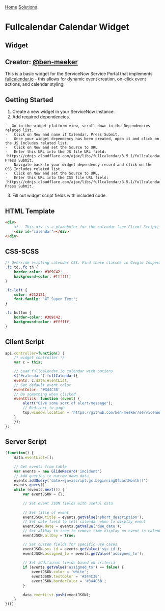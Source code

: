 [Home](/) [Solutions](/solutions)

Fullcalendar Calendar Widget
============================

Widget
------

Creator: [@ben-meeker](https://github.com/ben-meeker)
-----------------------------------------------------

This is a basic widget for the ServiceNow Service Portal that implements [fullcalendar.io](https://fullcalendar.io) - this allows for dynamic event creation, on-click event actions, and calendar styling.

Getting Started
---------------

1.   Create a new widget in your ServiceNow instance.
2.   Add required dependencies.

    -  Go to the widget platform view, scroll down to the Dependencies related list.
    -   Click on New and name it Calendar. Press Submit.
    -   Once your widget dependency has been created, open it and click on the JS Includes related list.
    -   Click on New and set the Source to URL
    -   Enter this URL into the JS file URL field: 'https://cdnjs.cloudflare.com/ajax/libs/fullcalendar/3.5.1/fullcalendar.min.js'. Press Submit.
    -   Navigate back to your widget dependency record and click on the CSS Includes related list.
    -   Click on New and set the Source to URL.
    -   Enter this URL into the CSS file URL field: 'https://cdnjs.cloudflare.com/ajax/libs/fullcalendar/3.5.1/fullcalendar.min.css'. Press Submit.

3.   Fill out widget script fields with included code.
  
HTML Template
-------------
```html
<div>
    <!-- This div is a placeholer for the calendar (see Client Script) -->
    <div id="calendar"></div>
</div>
```         

  

CSS-SCSS
--------
```css    
/* Override existing calendar CSS. Find these classes in Google Inspect */
.fc td,.fc th {
    border-color: #309C42;
    background-color: #ffffff;
}

.fc-left {
    color: #212121;
    font-family: 'GT Super Text';
}

.fc button {
    border-color: #309C42;
    background-color: #ffffff;
}
```
  

Client Script
-------------
```javascript
api.controller=function() {
    /* widget controller */
    var c = this;

    // Load fullcalendar.io calendar with options
    $("#calendar").fullCalendar({
    events: c.data.eventList,
    // Set default event color
    eventColor: '#344C38',
    // Do something when clicked
    eventClick: function (event) {
        alert("Give some sort of alert/message");
        // Redirect to page
        top.window.location = 'https://github.com/ben-meeker/servicenow-calendar-widget';
    }
    });
};
```
  

Server Script
-------------
```javascript
(function() {
    data.eventList=[];
    
    // Get events from table
    var events = new GlideRecord('incident')
    // Add queries to narrow down data
    events.addQuery('date>=javascript:gs.beginningOfLastMonth()')
    events.query()
    while (events.next()) {
        var eventJSON = {};
        
        // Set event JSON fields with useful data
    
        // Set title of event
        eventJSON.title = events.getValue('short_description');
        // Set date field to tell calendar when to display event
        eventJSON.date = events.getValue('due_date');
        // Set allDay to true to remove time display on event in calendar
        eventJSON.allDay = true;

        // Set custom fields for specific use cases
        eventJSON.sys_id = events.getValue('sys_id');
        eventJSON.assigned_to = events.getValue('assigned_to');
        
        // Set additional fields based on criteria
        if (events.getValue('assigned_to') == false) {
            eventJSON.color = 'white';
            eventJSON.textColor = '#344C38';
            eventJSON.borderColor = '#344C38';
        }
            
        data.eventList.push(eventJSON);
    }
})();
```